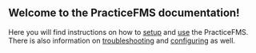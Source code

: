 ## Welcome to the PracticeFMS documentation!

Here you will find instructions on how to [setup](Quickstart.md#setup) and [use](Quickstart.md#usage) the PracticeFMS.
There is also information on [troubleshooting](Troubleshooting.md) and [configuring](Configuration.md) as well.